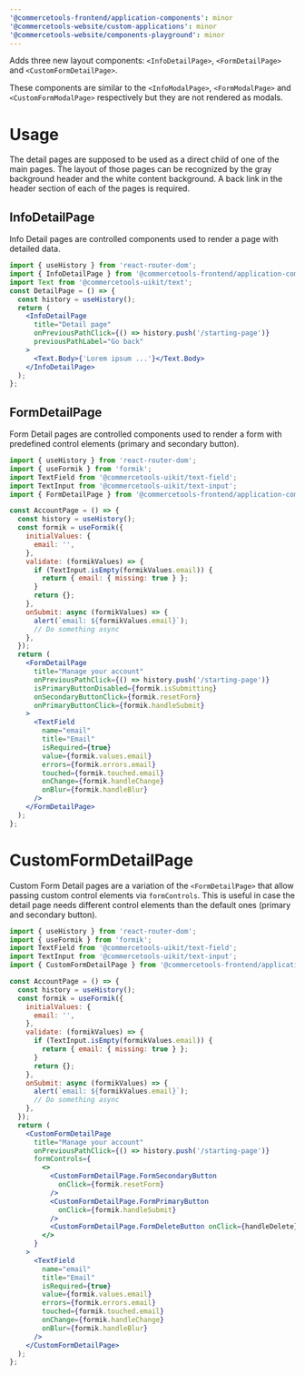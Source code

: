 ```yaml
---
'@commercetools-frontend/application-components': minor
'@commercetools-website/custom-applications': minor
'@commercetools-website/components-playground': minor
---
```


Adds three new layout components: `<InfoDetailPage>`, `<FormDetailPage>` and `<CustomFormDetailPage>`.

These components are similar to the `<InfoModalPage>`, `<FormModalPage>` and `<CustomFormModalPage>` respectively but they are not rendered as modals.

# Usage

The detail pages are supposed to be used as a direct child of one of the main pages.
The layout of those pages can be recognized by the gray background header and the white content background. A back link in the header section of each of the pages is required.

## InfoDetailPage

Info Detail pages are controlled components used to render a page with detailed data.

```jsx
import { useHistory } from 'react-router-dom';
import { InfoDetailPage } from '@commercetools-frontend/application-components';
import Text from '@commercetools-uikit/text';
const DetailPage = () => {
  const history = useHistory();
  return (
    <InfoDetailPage
      title="Detail page"
      onPreviousPathClick={() => history.push('/starting-page')}
      previousPathLabel="Go back"
    >
      <Text.Body>{'Lorem ipsum ...'}</Text.Body>
    </InfoDetailPage>
  );
};
```

## FormDetailPage

Form Detail pages are controlled components used to render a form with predefined control elements (primary and secondary button).

```jsx
import { useHistory } from 'react-router-dom';
import { useFormik } from 'formik';
import TextField from '@commercetools-uikit/text-field';
import TextInput from '@commercetools-uikit/text-input';
import { FormDetailPage } from '@commercetools-frontend/application-components';

const AccountPage = () => {
  const history = useHistory();
  const formik = useFormik({
    initialValues: {
      email: '',
    },
    validate: (formikValues) => {
      if (TextInput.isEmpty(formikValues.email)) {
        return { email: { missing: true } };
      }
      return {};
    },
    onSubmit: async (formikValues) => {
      alert(`email: ${formikValues.email}`);
      // Do something async
    },
  });
  return (
    <FormDetailPage
      title="Manage your account"
      onPreviousPathClick={() => history.push('/starting-page')}
      isPrimaryButtonDisabled={formik.isSubmitting}
      onSecondaryButtonClick={formik.resetForm}
      onPrimaryButtonClick={formik.handleSubmit}
    >
      <TextField
        name="email"
        title="Email"
        isRequired={true}
        value={formik.values.email}
        errors={formik.errors.email}
        touched={formik.touched.email}
        onChange={formik.handleChange}
        onBlur={formik.handleBlur}
      />
    </FormDetailPage>
  );
};
```

# CustomFormDetailPage

Custom Form Detail pages are a variation of the `<FormDetailPage>` that allow passing custom control elements via `formControls`.
This is useful in case the detail page needs different control elements than the default ones (primary and secondary button).

```jsx
import { useHistory } from 'react-router-dom';
import { useFormik } from 'formik';
import TextField from '@commercetools-uikit/text-field';
import TextInput from '@commercetools-uikit/text-input';
import { CustomFormDetailPage } from '@commercetools-frontend/application-components';

const AccountPage = () => {
  const history = useHistory();
  const formik = useFormik({
    initialValues: {
      email: '',
    },
    validate: (formikValues) => {
      if (TextInput.isEmpty(formikValues.email)) {
        return { email: { missing: true } };
      }
      return {};
    },
    onSubmit: async (formikValues) => {
      alert(`email: ${formikValues.email}`);
      // Do something async
    },
  });
  return (
    <CustomFormDetailPage
      title="Manage your account"
      onPreviousPathClick={() => history.push('/starting-page')}
      formControls={
        <>
          <CustomFormDetailPage.FormSecondaryButton
            onClick={formik.resetForm}
          />
          <CustomFormDetailPage.FormPrimaryButton
            onClick={formik.handleSubmit}
          />
          <CustomFormDetailPage.FormDeleteButton onClick={handleDelete} />
        </>
      }
    >
      <TextField
        name="email"
        title="Email"
        isRequired={true}
        value={formik.values.email}
        errors={formik.errors.email}
        touched={formik.touched.email}
        onChange={formik.handleChange}
        onBlur={formik.handleBlur}
      />
    </CustomFormDetailPage>
  );
};
```
